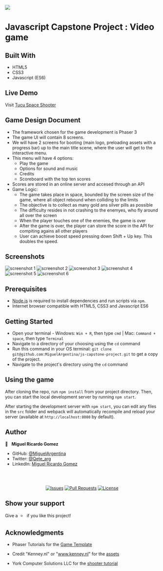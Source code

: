 ![](https://img.shields.io/badge/Microverse-blueviolet)


# Javascript Capstone Project : Video game

## Built With

- HTML5
- CSS3
- Javascript (ES6)

## Live Demo

Visit [Tucu Space Shooter](https://jovial-aryabhata-576249.netlify.app/)

## Game Design Document

- The framework chosen for the game development is Phaser 3
- The game UI will contain 8 screens.
- We will have 2 screens for booting (main logo, preloading assets with a progress bar) up to the main title scene, where the user will get to the interactive menu.
 - This menu will have 4 options:
     - Play the game
     - Options for sound and music
     - Credits
     - Scoreboard with the top ten scores
- Scores are stored in an online server and accesed through an API
- Game Logic:
    - The game takes place in space, bounded by the screen size of the game, where all object rebound when colliding to the limits
     - The objective is to collect as many gold ans silver pills as possible
     - The difficulty resides in not crashing to the enemyes, who fly around all over the screen
     - When the player touches one of the enemies, the game is over
     - After the game is over, the player can store the score in the API for compiting agains all other players
     - User can achieve boost speed pressing down Shift + Up key. This doubles the speed.

## Screenshots

![screenshot 1](scr1.png)
![screenshot 2](scr2.png)
![screenshot 3](scr3.png)
![screenshot 4](scr4.png)
![screenshot 5](scr5.png)
![screenshot 6](scr6.png)

## Prerequisites

- [Node.js](https://nodejs.org) is required to install dependencies and run scripts via `npm`.
- Internet browser compatible with HTML5, CSS3 and Javascript ES6

## Getting Started

- Open your terminal - Windows: `Win + R`, then type `cmd` | Mac: `Command + space`, then type `Terminal`
- Navigate to a directory of your choosing using the `cd` command
- Run this command in your OS terminal: `git clone git@github.com:MiguelArgentina/js-capstone-project.git` to get a copy of the project.
- Navigate to the project's directory using the `cd` command


## Using the game

After cloning the repo, run `npm install` from your project directory. Then, you can start the local development server by running `npm start`.

After starting the development server with `npm start`, you can edit any files in the `src` folder and webpack will automatically recompile and reload your server (available at `http://localhost:8080` by default).


## Author

👤 &nbsp; **Miguel Ricardo Gomez**

- GitHub: [@MiguelArgentina](https://github.com/MiguelArgentina)
- Twitter: [@Qete_arg](https://twitter.com/Qete_arg)
- LinkedIn: [Miguel Ricardo Gomez](https://www.linkedin.com/in/miguelricardogomez/)

<br>
<br>
<p align="center">
  <a href="https://github.com/MiguelArgentina/js-capstone-project/issues">
  <img src="https://img.shields.io/github/issues-raw/MiguelArgentina/js-capstone-project?style=for-the-badge"
       alt="Issues"></a>
   <a href="https://github.com/MiguelArgentina/js-capstone-project/pulls">
  <img src="https://img.shields.io/github/issues-pr/MiguelArgentina/js-capstone-project?style=for-the-badge"
       alt="Pull Requests"></a>
   <a href="https://github.com/MiguelArgentina/js-capstone-project/blob/main/LICENSE">
  <img src="https://img.shields.io/github/license/MiguelArgentina/js-capstone-project?style=for-the-badge"
       alt="License"></a>
</p>

## Show your support

Give a &nbsp;⭐️ &nbsp; if you like this project!

## Acknowledgments

- Phaser Tutorials for the [Game Template](https://phasertutorials.com/creating-a-phaser-3-template-part-1/)

- Credit "Kenney.nl" or "www.kenney.nl" for the [assets](https://opengameart.org/content/space-shooter-redux)

- York Computer Solutions LLC for the [shooter tutorial](https://learn.yorkcs.com/build-a-space-shooter-with-phaser-3/) 
